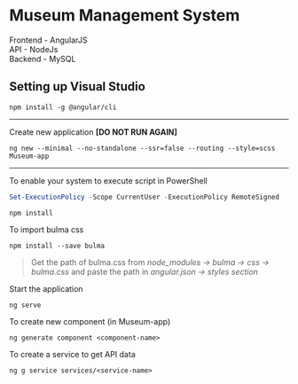 # Museum Management System

Frontend - AngularJS\
API - NodeJs\
Backend - MySQL

## Setting up Visual Studio

```
npm install -g @angular/cli
```
---
Create new application **[DO NOT RUN AGAIN]**
```
ng new --minimal --no-standalone --ssr=false --routing --style=scss Museum-app
```
---
To enable your system to execute script in PowerShell
```powershell
Set-ExecutionPolicy -Scope CurrentUser -ExecutionPolicy RemoteSigned
```
```
npm install
```
To import bulma css
```
npm install --save bulma
```
> Get the path of bulma.css from *node_modules -> bulma -> css -> bulma.css* and paste the path in *angular.json -> styles section*

Start the application 
```
ng serve
```
To create new component (in Museum-app)
```
ng generate component <component-name>
```
To create a service to get API data
```
ng g service services/<service-name>
```